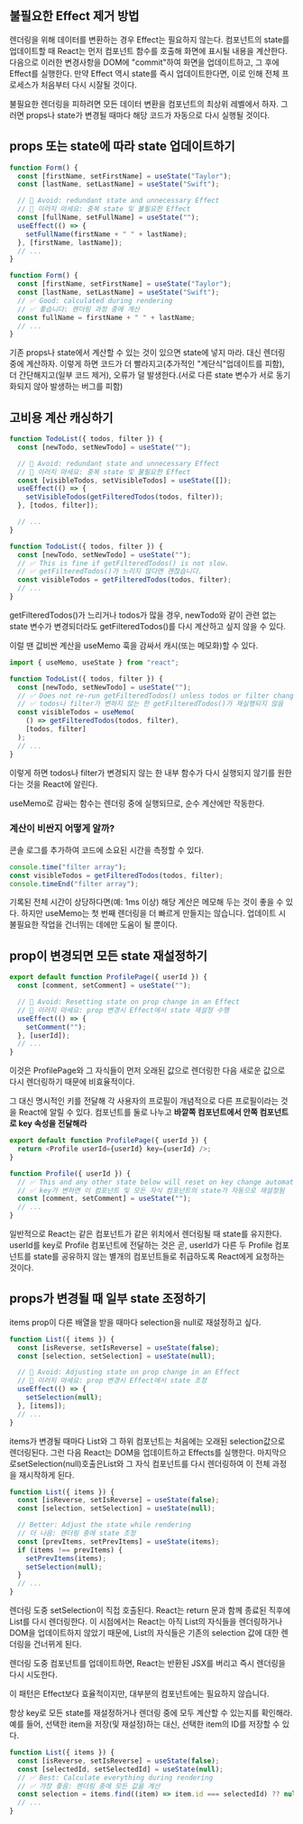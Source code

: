 ## 불필요한 Effect 제거 방법

렌더링을 위해 데이터를 변환하는 경우 Effect는 필요하지 않는다.
컴포넌트의 state를 업데이트할 때 React는 먼저 컴포넌트 함수를 호출해 화면에 표시될 내용을 계산한다.
다음으로 이러한 변경사항을 DOM에 "commit"하여 화면을 업데이트하고, 그 후에 Effect를 실행한다. 만약 Effect 역시 state를 즉시 업데이트한다면, 이로 인해 전체 프로세스가 처음부터 다시 시잘될 것이다.

불필요한 렌더링을 피하려면 모든 데이터 변환을 컴포넌트의 최상위 레벨에서 하자. 그러면 props나 state가 변경될 때마다 해당 코드가 자동으로 다시 실행될 것이다.

## props 또는 state에 따라 state 업데이트하기

```js
function Form() {
  const [firstName, setFirstName] = useState("Taylor");
  const [lastName, setLastName] = useState("Swift");

  // 🔴 Avoid: redundant state and unnecessary Effect
  // 🔴 이러지 마세요: 중복 state 및 불필요한 Effect
  const [fullName, setFullName] = useState("");
  useEffect(() => {
    setFullName(firstName + " " + lastName);
  }, [firstName, lastName]);
  // ...
}
```

```js
function Form() {
  const [firstName, setFirstName] = useState("Taylor");
  const [lastName, setLastName] = useState("Swift");
  // ✅ Good: calculated during rendering
  // ✅ 좋습니다: 렌더링 과정 중에 계산
  const fullName = firstName + " " + lastName;
  // ...
}
```

기존 props나 state에서 계산할 수 있는 것이 있으면 state에 넣지 마라. 대신 렌더링 중에 계산하자.
이렇게 하면 코드가 더 빨라지고(추가적인 "계단식"업데이트를 피함), 더 간단해지고(일부 코드 제거), 오류가 덜 발생한다.(서로 다른 state 변수가 서로 동기화되지 않아 발생하는 버그를 피함)

## 고비용 계산 캐싱하기

```js
function TodoList({ todos, filter }) {
  const [newTodo, setNewTodo] = useState("");

  // 🔴 Avoid: redundant state and unnecessary Effect
  // 🔴 이러지 마세요: 중복 state 및 불필요한 Effect
  const [visibleTodos, setVisibleTodos] = useState([]);
  useEffect(() => {
    setVisibleTodos(getFilteredTodos(todos, filter));
  }, [todos, filter]);

  // ...
}
```

```js
function TodoList({ todos, filter }) {
  const [newTodo, setNewTodo] = useState("");
  // ✅ This is fine if getFilteredTodos() is not slow.
  // ✅ getFilteredTodos()가 느리지 않다면 괜찮습니다.
  const visibleTodos = getFilteredTodos(todos, filter);
  // ...
}
```

getFilteredTodos()가 느리거나 todos가 많을 경우, newTodo와 같이 관련 없는 state 변수가 변경되더라도 getFilteredTodos()를 다시 계산하고 싶지 않을 수 있다.

이럴 땐 값비싼 계산을 useMemo 훅을 감싸서 캐시(또는 메모화)할 수 있다.

```js
import { useMemo, useState } from "react";

function TodoList({ todos, filter }) {
  const [newTodo, setNewTodo] = useState("");
  // ✅ Does not re-run getFilteredTodos() unless todos or filter change
  // ✅ todos나 filter가 변하지 않는 한 getFilteredTodos()가 재실행되지 않음
  const visibleTodos = useMemo(
    () => getFilteredTodos(todos, filter),
    [todos, filter]
  );
  // ...
}
```

이렇게 하면 todos나 filter가 변경되지 않는 한 내부 함수가 다시 실행되지 않기를 원한다는 것을 React에 알린다.

useMemo로 감싸는 함수는 렌더링 중에 실행되므로, 순수 계산에만 작동한다.

### 계산이 비싼지 어떻게 알까?

콘솔 로그를 추가하여 코드에 소요된 시간을 측정할 수 있다.

```js
console.time("filter array");
const visibleTodos = getFilteredTodos(todos, filter);
console.timeEnd("filter array");
```

기록된 전체 시간이 상당하다면(예: 1ms 이상) 해당 계산은 메모해 두는 것이 좋을 수 있다.
하지만 useMemo는 첫 번째 렌더링을 더 빠르게 만들지는 않습니다. 업데이트 시 불필요한 작업을 건너뛰는 데에만 도움이 될 뿐이다.

## prop이 변경되면 모든 state 재설정하기

```js
export default function ProfilePage({ userId }) {
  const [comment, setComment] = useState("");

  // 🔴 Avoid: Resetting state on prop change in an Effect
  // 🔴 이러지 마세요: prop 변경시 Effect에서 state 재설정 수행
  useEffect(() => {
    setComment("");
  }, [userId]);
  // ...
}
```

이것은 ProfilePage와 그 자식들이 먼저 오래된 값으로 렌더링한 다음 새로운 값으로 다시 렌더링하기 때문에 비효율적이다.

그 대신 명시적인 키를 전달해 각 사용자의 프로필이 개념적으로 다른 프로필이라는 것을 React에 알릴 수 있다. 컴포넌트를 둘로 나누고 **바깥쪽 컴포넌트에서 안쪽 컴포넌트로 key 속성을 전달해라**

```js
export default function ProfilePage({ userId }) {
  return <Profile userId={userId} key={userId} />;
}

function Profile({ userId }) {
  // ✅ This and any other state below will reset on key change automatically
  // ✅ key가 변하면 이 컴포넌트 및 모든 자식 컴포넌트의 state가 자동으로 재설정됨
  const [comment, setComment] = useState("");
  // ...
}
```

일반적으로 React는 같은 컴포넌트가 같은 위치에서 렌더링될 때 state를 유지한다. userId를 key로 Profile 컴포넌트에 전달하는 것은 곧, userId가 다른 두 Profile 컴포넌트를 state를 공유하지 않는 별개의 컴포넌트들로 취급하도록 React에게 요청하는 것이다.

## props가 변경될 때 일부 state 조정하기

items prop이 다른 배열을 받을 때마다 selection을 null로 재설정하고 싶다.

```js
function List({ items }) {
  const [isReverse, setIsReverse] = useState(false);
  const [selection, setSelection] = useState(null);

  // 🔴 Avoid: Adjusting state on prop change in an Effect
  // 🔴 이러지 마세요: prop 변경시 Effect에서 state 조정
  useEffect(() => {
    setSelection(null);
  }, [items]);
  // ...
}
```

items가 변경될 때마다 List와 그 하위 컴포넌트는 처음에는 오래된 selection값으로 렌더링된다. 그런 다음 React는 DOM을 업데이트하고 Effects를 실행한다. 마지막으로setSelection(null)호출은List와 그 자식 컴포넌트를 다시 렌더링하여 이 전체 과정을 재시작하게 된다.

```js
function List({ items }) {
  const [isReverse, setIsReverse] = useState(false);
  const [selection, setSelection] = useState(null);

  // Better: Adjust the state while rendering
  // 더 나음: 렌더링 중에 state 조정
  const [prevItems, setPrevItems] = useState(items);
  if (items !== prevItems) {
    setPrevItems(items);
    setSelection(null);
  }
  // ...
}
```

렌더링 도중 setSelection이 직접 호출된다. React는 return 문과 함께 종료된 직후에 List를 다시 렌더링한다. 이 시점에서는 React는 아직 List의 자식들을 렌더링하거나 DOM을 업데이트하지 않았기 때문에, List의 자식들은 기존의 selection 값에 대한 렌더링을 건너뀌게 된다.

렌더링 도중 컴포넌트를 업데이트하면, React는 반환된 JSX를 버리고 즉시 렌더링을 다시 시도한다.

이 패턴은 Effect보다 효율적이지만, 대부분의 컴포넌트에는 필요하지 않습니다.

항상 key로 모든 state를 재설정하거나 렌더링 중에 모두 계산할 수 있는지를 확인해라. 예를 들어, 선택한 item을 저장(및 재설정)하는 대신, 선택한 item의 ID를 저장할 수 있다.

```js
function List({ items }) {
  const [isReverse, setIsReverse] = useState(false);
  const [selectedId, setSelectedId] = useState(null);
  // ✅ Best: Calculate everything during rendering
  // ✅ 가장 좋음: 렌더링 중에 모든 값을 계산
  const selection = items.find((item) => item.id === selectedId) ?? null;
  // ...
}
```
